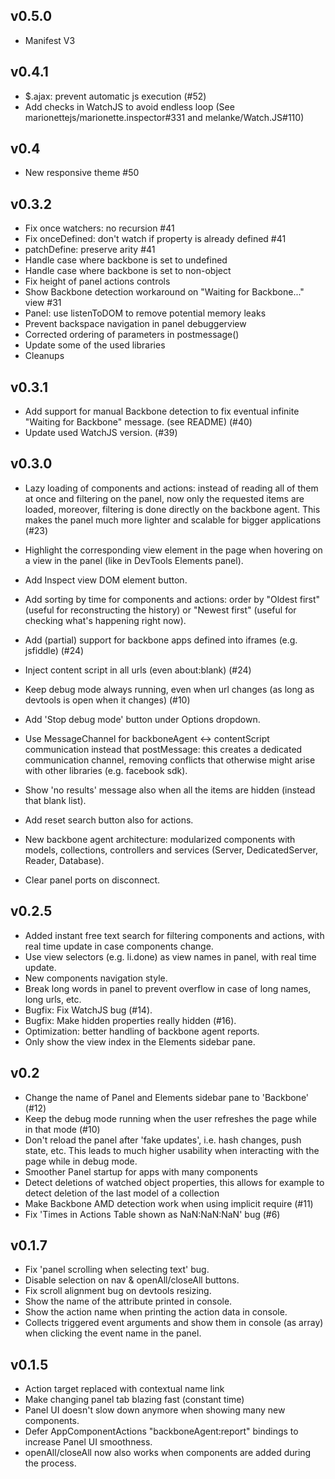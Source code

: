 ## v0.5.0

- Manifest V3

## v0.4.1

- $.ajax: prevent automatic js execution (#52)
- Add checks in WatchJS to avoid endless loop (See marionettejs/marionette.inspector#331 and melanke/Watch.JS#110)

## v0.4

- New responsive theme #50

## v0.3.2

- Fix once watchers: no recursion #41
- Fix onceDefined: don't watch if property is already defined #41
- patchDefine: preserve arity #41
- Handle case where backbone is set to undefined
- Handle case where backbone is set to non-object
- Fix height of panel actions controls
- Show Backbone detection workaround on "Waiting for Backbone..." view #31
- Panel: use listenToDOM to remove potential memory leaks
- Prevent backspace navigation in panel debuggerview
- Corrected ordering of parameters in postmessage()
- Update some of the used libraries
- Cleanups

## v0.3.1

- Add support for manual Backbone detection to fix eventual infinite "Waiting for Backbone" message. (see README) (#40)
- Update used WatchJS version. (#39)

## v0.3.0

- Lazy loading of components and actions: instead of reading all of them at once and filtering on the panel, now only the requested items are loaded, moreover, filtering is done directly on the backbone agent. This makes the panel much more lighter and scalable for bigger applications (#23)

- Highlight the corresponding view element in the page when hovering on a view in the panel (like in DevTools Elements panel).
- Add Inspect view DOM element button.

- Add sorting by time for components and actions: order by "Oldest first" (useful for reconstructing the history) or "Newest first" (useful for checking what's happening right now).

- Add (partial) support for backbone apps defined into iframes (e.g. jsfiddle) (#24)
- Inject content script in all urls (even about:blank) (#24)

- Keep debug mode always running, even when url changes (as long as devtools is open when it changes) (#10)
- Add 'Stop debug mode' button under Options dropdown.

- Use MessageChannel for backboneAgent <-> contentScript communication instead that postMessage:
this creates a dedicated communication channel, removing conflicts that otherwise might arise with other libraries (e.g. facebook sdk).

- Show 'no results' message also when all the items are hidden (instead that blank list).

- Add reset search button also for actions.

- New backbone agent architecture: modularized components with models, collections, controllers and services (Server, DedicatedServer, Reader, Database).

- Clear panel ports on disconnect.

## v0.2.5

- Added instant free text search for filtering components and actions, with real time update in case components change.
- Use view selectors (e.g. li.done) as view names in panel, with real time update.
- New components navigation style.
- Break long words in panel to prevent overflow in case of long names, long urls, etc.
- Bugfix: Fix WatchJS bug (#14).
- Bugfix: Make hidden properties really hidden (#16).
- Optimization: better handling of backbone agent reports.
- Only show the view index in the Elements sidebar pane.

## v0.2

- Change the name of Panel and Elements sidebar pane to 'Backbone' (#12)
- Keep the debug mode running when the user refreshes the page while in that mode (#10)
- Don't reload the panel after 'fake updates', i.e. hash changes, push state, etc. This leads to much higher usability when interacting with the page while in debug mode.
- Smoother Panel startup for apps with many components
- Detect deletions of watched object properties, this allows for example to detect deletion of the last model of a collection
- Make Backbone AMD detection work when using implicit require (#11)
- Fix 'Times in Actions Table shown as NaN:NaN:NaN' bug (#6)

## v0.1.7

- Fix 'panel scrolling when selecting text' bug.
- Disable selection on nav & openAll/closeAll buttons.
- Fix scroll alignment bug on devtools resizing.
- Show the name of the attribute printed in console.
- Show the action name when printing the action data in console.
- Collects triggered event arguments and show them in console (as array) when clicking the event name in the panel.

## v0.1.5

- Action target replaced with contextual name link
- Make changing panel tab blazing fast (constant time)
- Panel UI doesn't slow down anymore when showing many new components.
- Defer AppComponentActions "backboneAgent:report" bindings to increase Panel UI smoothness.
- openAll/closeAll now also works when components are added during the process.
